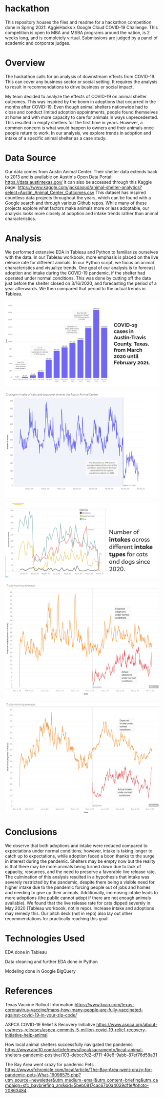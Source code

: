 # hackathon
This repository houses the files and readme for a hackathon competition done in Spring 2021: AggieHacks x Google Cloud COVID-19 Challenge. This competition is open to MBA and MSBA programs around the nation, is 2 weeks long, and is completely virtual. Submissions are judged by a panel of academic and corporate judges.

# Overview
The hackathon calls for an analysis of downstream effects from COVID-19. This can cover any business sector or social setting. It requires the analysis to result in recommendations to drive business or social impact.

My team decided to analyze the effects of COVID-19 on animal shelter outcomes. This was inspired by the boom in adoptions that occurred in the months after COVID-19. Even though animal shelters nationwide had to close and conduct limited adoption appointments, people found themselves at home and with more capacity to care for animals in ways unprecedented. This resulted in empty shelters for the first time in years. However, a common concern is what would happen to owners and their animals once people return to work. In our analysis, we explore trends in adoption and intake of a specific animal shelter as a case study.

# Data Source
Our data comes from Austin Animal Center. Their shelter data extends back to 2013 and is available on Austin's Open Data Portal: https://data.austintexas.gov/
It can also be accessed through this Kaggle page: https://www.kaggle.com/jackdaoud/animal-shelter-analytics?select=Austin_Animal_Center_Outcomes.csv
This dataset has inspired countless data projects throughout the years, which can be found with a Google search and through various Github repos. While many of these projects explore what factors make animals more or less adoptable, our analysis looks more closely at adoption and intake trends rather than animal characteristics.

# Analysis
We performed extensive EDA in Tableau and Python to familiarize ourselves with the data. In our Tableau workbook, more emphasis is placed on the live release rate for different animals. In our Python script, we focus on animal characteristics and visualize trends. One goal of our analysis is to forecast adoption and intake during the COVID-19 pandemic, if the shelter had operated under normal conditions. This was done by cutting off the data just before the shelter closed on 3/16/2020, and forecasting the period of a year afterwards. We then compared that period to the actual trends in Tableau. 

![solarized palette](https://github.com/jpadolina/hackathon/blob/main/covid_Cases.PNG)

![solarized palette](https://github.com/jpadolina/hackathon/blob/main/eda_intake.PNG)

![solarized palette](https://github.com/jpadolina/hackathon/blob/main/intake_type.PNG)

![solarized palette](https://github.com/jpadolina/hackathon/blob/main/adoption_forecast.PNG)

![solarized palette](https://github.com/jpadolina/hackathon/blob/main/intake_forecast.PNG)


# Conclusions
We observe that both adoptions and intake were reduced compared to expectations under normal conditions; however, intake is taking longer to catch up to expectations, while adoption faced a boon thanks to the surge in interest during the pandemic. Shelters may be empty now but the reality is that there may be more animals being turned down due to lack of capacity, resources, and the need to preserve a favorable live release rate.
The culmination of this analysis resulted in a hypothesis that intake was severely restricted by the pandemic, despite there being a visible need for higher intake due to the pandemic forcing people out of jobs and homes and needing to give up their animals. Additionally, increasing intake leads to more adoptions (the public cannot adopt if there are not enough animals available). We found that the live release rate for cats dipped severely in May 2020 (Tableau workbook, not in repo). Increase intake and adoptions may remedy this. Our pitch deck (not in repo) also lay out other recommendations for practically reaching this goal.

# Technologies Used
EDA done in Tableau

Data cleaning and further EDA done in Python

Modeling done in Google BigQuery

# References
Texas Vaccine Rollout Information https://www.kxan.com/texas-coronavirus-vaccine/maps-how-many-people-are-fully-vaccinated-against-covid-19-in-your-zip-code/

ASPCA COVID-19 Relief & Recovery Initiative https://www.aspca.org/about-us/press-releases/aspca-commits-5-million-covid-19-relief-recovery-initiative-help-animal

How local animal shelters successfully navigated the pandemic https://www.abc10.com/article/news/local/sacramento/local-animal-shelters-pandemic-positive/103-debcc7d2-d711-40e6-9abb-87ef76d58a31

The Bay Area went crazy for pandemic Pets https://www.sfchronicle.com/local/article/The-Bay-Area-went-crazy-for-pandemic-pets-What-16098575.php?utm_source=newsletter&utm_medium=email&utm_content=briefing&utm_campaign=sfc_baybriefing_am&sid=5beb0817cac67b0a4039df1e#photo-20863484
